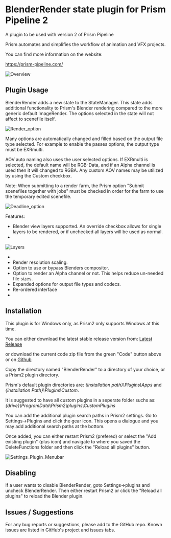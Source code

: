 # **BlenderRender state plugin for Prism Pipeline 2**
A plugin to be used with version 2 of Prism Pipeline 

Prism automates and simplifies the workflow of animation and VFX projects.

You can find more information on the website:

https://prism-pipeline.com/

![Overview](https://github.com/AltaArts/BlenderRender--Prism-Render-State/assets/86539171/405a7826-9605-4690-9ef3-bec9be5b864f)


## **Plugin Usage**

BlenderRender adds a new state to the StateManager.  This state adds additional functionality to Prism's Blender rendering compared to the more generic default ImageRender.  The options selected in the state will not affect to scenefile itself.

![Render_option](https://github.com/AltaArts/BlenderRender--Prism-Render-State/assets/86539171/9c4c40a2-333d-4188-bbc8-a544b8ecf452)

Many options are automatically changed and filled based on the output file type selected.  For example to enable the passes options, the output type must be EXRmulti.

AOV auto naming also uses the user selected options.  If EXRmulti is selected, the default name will be RGB-Data, and if an Alpha channel is used then it will changed to RGBA.  Any custom AOV names may be utilized by using the Custom checkbox.


Note:  When submitting to a render farm, the Prism option "Submit scenefiles together with jobs" must be checked in order for the farm to use the temporary edited scenefile.

![Deadline_option](https://github.com/AltaArts/BlenderRender--Prism-Render-State/assets/86539171/5412bd9c-4943-4e2d-89ca-167c7aa5773c)


Features:

- Blender view layers supported.  An override checkbox allows for single layers to be rendered, or if unchecked all layers will be used as normal.
- 
![Layers](https://github.com/AltaArts/BlenderRender--Prism-Render-State/assets/86539171/d71f6f63-cefb-4038-97de-4e2302af0608)

- 
- Render resolution scaling.
- Option to use or bypass Blenders compositor.
- Option to render an Alpha channel or not.  This helps reduce un-needed file sizes.
- Expanded options for output file types and codecs.
- Re-ordered interface
- 





## **Installation**

This plugin is for Windows only, as Prism2 only supports Windows at this time.

You can either download the latest stable release version from: [Latest Release](https://github.com/AltaArts/DeleteFunctions--Prism-Plugin/releases/latest)

or download the current code zip file from the green "Code" button above or on [Github](https://github.com/JBreckeen/DeleteFunctions--Prism-Plugin/tree/main)

Copy the directory named "BlenderRender" to a directory of your choice, or a Prism2 plugin directory.

Prism's default plugin directories are: *{installation path}\Plugins\Apps* and *{installation Path}\Plugins\Custom*.

It is suggested to have all custom plugins in a seperate folder suchs as: *{drive}\ProgramData\Prism2\plugins\CustomPlugins*

You can add the additional plugin search paths in Prism2 settings.  Go to Settings->Plugins and click the gear icon.  This opens a dialogue and you may add additional search paths at the bottom.

Once added, you can either restart Prism2 (prefered) or select the "Add existing plugin" (plus icon) and navigate to where you saved the DeleteFunctions folder and then click the "Reload all plugins" button.

![Settings_Plugin_Menubar](https://github.com/AltaArts/BlenderRender--Prism-Render-State/assets/86539171/252061e3-9b15-4683-9e23-80bf872d6595)


## **Disabling**

If a user wants to disable BlenderRender, goto Settings->plugins and uncheck BlenderRender.  Then either restart Prism2 or click the "Reload all plugins" to reload the Blender plugin.

## **Issues / Suggestions**

For any bug reports or suggestions, please add to the GitHub repo.  Known issues are listed in GitHub's project and issues tabs.



